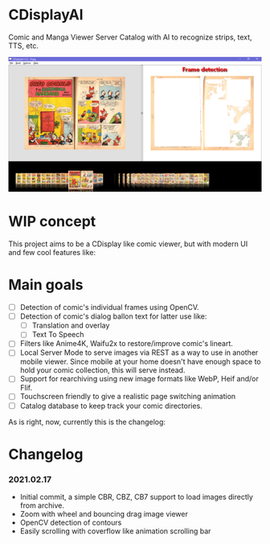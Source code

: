 # CDisplayAI
Comic and Manga Viewer Server Catalog with AI to recognize strips, text, TTS, etc.

![pic01](https://raw.githubusercontent.com/vhanla/CDisplayAI/main/.gitassets/pic01.png)

# WIP concept

This project aims to be a CDisplay like comic viewer, but with modern UI and few cool features like:

# Main goals

- [ ] Detection of comic's individual frames using OpenCV.
- [ ] Detection of comic's dialog ballon text for latter use like:
  - [ ] Translation and overlay
  - [ ] Text To Speech
- [ ] Filters like Anime4K, Waifu2x to restore/improve comic's lineart.
- [ ] Local Server Mode to serve images via REST as a way to use in another mobile viewer.
     Since mobile at your home doesn't have enough space to hold your comic collection, this will serve instead.
- [ ] Support for rearchiving using new image formats like WebP, Heif and/or Flif.
- [ ] Touchscreen friendly to give a realistic page switching animation
- [ ] Catalog database to keep track your comic directories.

As is right, now, currently this is the changelog:

# Changelog

### 2021.02.17  
   - Initial commit, a simple CBR, CBZ, CB7 support to load images directly from archive.
   - Zoom with wheel and bouncing drag image viewer
   - OpenCV detection of contours
   - Easily scrolling with coverflow like animation scrolling bar           
